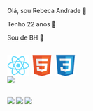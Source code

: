 Olá, sou Rebeca Andrade 💖

Tenho 22 anos 🎂

Sou de BH 📌

<div style="display: inline_block"><br>
  <img align="center" alt="Beca-React" width="50vw" src="https://raw.githubusercontent.com/devicons/devicon/master/icons/react/react-original.svg">
  <img align="center" alt="Beca-HTML" width="50" src="https://raw.githubusercontent.com/devicons/devicon/master/icons/html5/html5-original.svg">
  <img align="center" alt="Beca-CSS" width="50" src="https://raw.githubusercontent.com/devicons/devicon/master/icons/css3/css3-original.svg">
</div>
<img width="200vw" alt"BecAndrade" src="https://cdn.picrew.me/shareImg/org/202402/2122621_fhUwrs8z.png">

  ##
 
<div> 
  <a href="https://www.instagram.com/becaziando/" target="_blank"><img src="https://img.shields.io/badge/-Instagram-%23E4405F?style=for-the-badge&logo=instagram&logoColor=white" target="_blank"></a>
  <a href = mailto: "rebecabarceloz@gmail.com"><img src="https://img.shields.io/badge/-Gmail-%23333?style=for-the-badge&logo=gmail&logoColor=white" target="_blank"></a>
  <a href="https://www.linkedin.com/in/rebecabarceloz/" target="_blank"><img src="https://img.shields.io/badge/-LinkedIn-%230077B5?style=for-the-badge&logo=linkedin&logoColor=white" target="_blank"></a> 
  
</div>
